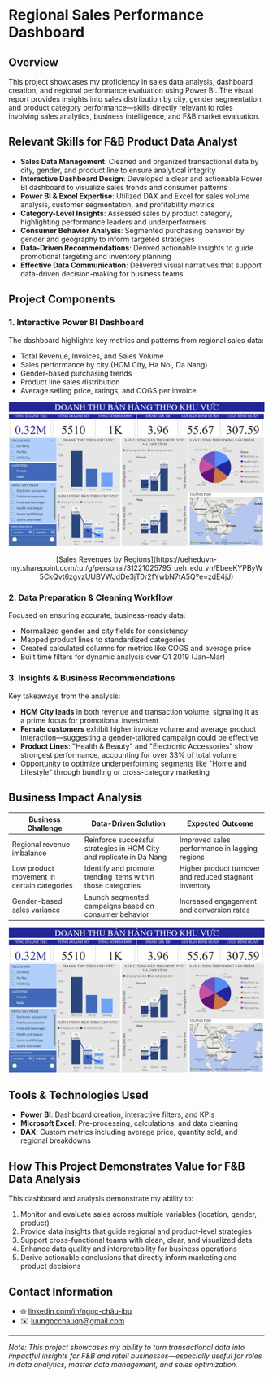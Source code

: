 
# Regional Sales Performance Dashboard

## Overview

This project showcases my proficiency in sales data analysis, dashboard creation, and regional performance evaluation using Power BI. The visual report provides insights into sales distribution by city, gender segmentation, and product category performance—skills directly relevant to roles involving sales analytics, business intelligence, and F&B market evaluation.

## Relevant Skills for F&B Product Data Analyst

- **Sales Data Management**: Cleaned and organized transactional data by city, gender, and product line to ensure analytical integrity
- **Interactive Dashboard Design**: Developed a clear and actionable Power BI dashboard to visualize sales trends and consumer patterns
- **Power BI & Excel Expertise**: Utilized DAX and Excel for sales volume analysis, customer segmentation, and profitability metrics
- **Category-Level Insights**: Assessed sales by product category, highlighting performance leaders and underperformers
- **Consumer Behavior Analysis**: Segmented purchasing behavior by gender and geography to inform targeted strategies
- **Data-Driven Recommendations**: Derived actionable insights to guide promotional targeting and inventory planning
- **Effective Data Communication**: Delivered visual narratives that support data-driven decision-making for business teams

## Project Components

### 1. Interactive Power BI Dashboard

The dashboard highlights key metrics and patterns from regional sales data:

- Total Revenue, Invoices, and Sales Volume
- Sales performance by city (HCM City, Ha Noi, Da Nang)
- Gender-based purchasing trends
- Product line sales distribution
- Average selling price, ratings, and COGS per invoice

![Dashboard Overview](./image/overview.png)
<div align="center">[Sales Revenues by Regions](https://ueheduvn-my.sharepoint.com/:u:/g/personal/31221025795_ueh_edu_vn/EbeeKYPByW5CkQvt6zgvzUUBVWJdDe3jT0r2fYwbN7tA5Q?e=zdE4jJ)</div>

### 2. Data Preparation & Cleaning Workflow

Focused on ensuring accurate, business-ready data:

- Normalized gender and city fields for consistency
- Mapped product lines to standardized categories
- Created calculated columns for metrics like COGS and average price
- Built time filters for dynamic analysis over Q1 2019 (Jan–Mar)

### 3. Insights & Business Recommendations

Key takeaways from the analysis:

- **HCM City leads** in both revenue and transaction volume, signaling it as a prime focus for promotional investment
- **Female customers** exhibit higher invoice volume and average product interaction—suggesting a gender-tailored campaign could be effective
- **Product Lines**: "Health & Beauty" and "Electronic Accessories" show strongest performance, accounting for over 33% of total volume
- Opportunity to optimize underperforming segments like "Home and Lifestyle" through bundling or cross-category marketing

## Business Impact Analysis

| Business Challenge                          | Data-Driven Solution                                      | Expected Outcome                                        |
| ------------------------------------------- | --------------------------------------------------------- | ------------------------------------------------------- |
| Regional revenue imbalance                  | Reinforce successful strategies in HCM City and replicate in Da Nang | Improved sales performance in lagging regions           |
| Low product movement in certain categories  | Identify and promote trending items within those categories | Higher product turnover and reduced stagnant inventory  |
| Gender-based sales variance                 | Launch segmented campaigns based on consumer behavior      | Increased engagement and conversion rates               |

![Category Analysis](./image/overview.png)

## Tools & Technologies Used

- **Power BI**: Dashboard creation, interactive filters, and KPIs
- **Microsoft Excel**: Pre-processing, calculations, and data cleaning
- **DAX**: Custom metrics including average price, quantity sold, and regional breakdowns

## How This Project Demonstrates Value for F&B Data Analysis

This dashboard and analysis demonstrate my ability to:

1. Monitor and evaluate sales across multiple variables (location, gender, product)
2. Provide data insights that guide regional and product-level strategies
3. Support cross-functional teams with clean, clear, and visualized data
4. Enhance data quality and interpretability for business operations
5. Derive actionable conclusions that directly inform marketing and product decisions

## Contact Information

* 🌐 [linkedin.com/in/ngọc-châu-ibu](https://linkedin.com/in/ngọc-châu-ibu)
* ✉️ [luungocchauqn@gmail.com](mailto:luungocchauqn@gmail.com)

---

_Note: This project showcases my ability to turn transactional data into impactful insights for F&B and retail businesses—especially useful for roles in data analytics, master data management, and sales optimization._
